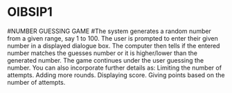 # OIBSIP1
#NUMBER GUESSING GAME
#The system generates a random number from a given range, say 1 to 100.
The user is prompted to enter their given number in a displayed dialogue box.
The computer then tells if the entered number matches the guesses number or it is higher/lower than the generated number.
The game continues under the user guessing the number.
You can also incorporate further details as:
Limiting the number of attempts.
Adding more rounds.
Displaying score.
Giving points based on the number of attempts.
